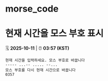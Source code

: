 # morse_code
# 현재 시간을 모스 부호 표시
<!-- MORSE_TIME_START -->
🗓️ **2025-10-11** | ⏰ **03:57 (KST)**

```
현재 시간을 입력하세요. 모스 부호로 바꿉니다
----- ...-- ..... --...
모스 부호를 다시 현재 시간으로 바꿉니다
0357
```
<!-- MORSE_TIME_END -->
